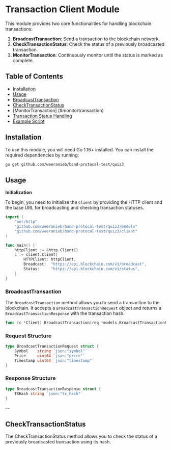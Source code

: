 # Transaction Client Module

This module provides two core functionalities for handling blockchain transactions:

1. **BroadcastTransaction**: Send a transaction to the blockchain network.
2. **CheckTransactionStatus**: Check the status of a previously broadcasted transaction.
3. **MonitorTransaction**: Continuously monitor until the status is marked as complete.

## Table of Contents

- [Installation](#installation)
- [Usage](#usage)
- [BroadcastTransaction](#broadcasttransaction)
- [CheckTransactionStatus](#checktransactionstatus)
- [MonitorTransaction] (#monitortransaction)
- [Transaction Status Handling](#transaction-status-handling)
- [Example Script](#example-script)

## Installation

To use this module, you will need Go 1.16+ installed. You can install the required dependencies by running:

```bash
go get github.com/weeranieb/band-protocal-test/quiz3

```

## Usage

**Initialization**

To begin, you need to initialize the `Client` by providing the HTTP client and the base URL for broadcasting and checking transaction statuses.

```go
import (
    "net/http"
    "github.com/weeranieb/band-protocal-test/quiz3/models"
    "github.com/weeranieb/band-protocal-test/quiz3/client"
)

func main() {
    httpClient := &http.Client{}
    c := client.Client{
        HTTPClient: httpClient,
        Broadcast:  "https://api.blockchain.com/v1/broadcast",
        Status:     "https://api.blockchain.com/v1/status",
    }
}
```

### BroadcastTransaction

The `BroadcastTransaction` method allows you to send a transaction to the blockchain. It accepts a `BroadcastTransactionRequest` object and returns a `BroadcastTransactionResponse` with the transaction hash.

```go
func (c *Client) BroadcastTransaction(req *models.BroadcastTransactionRequest) (*models.BroadcastTransactionResponse, error)
```

### Request Structure

```go
type BroadcastTransactionRequest struct {
	Symbol    string `json:"symbol"`
	Price     uint64 `json:"price"`
	Timestamp uint64 `json:"timestamp"`
}
```

### Response Structure

```go
type BroadcastTransactionResponse struct {
	TXHash string `json:"tx_hash"`
}
```

--

## CheckTransactionStatus

The CheckTransactionStatus method allows you to check the status of a previously broadcasted transaction using its hash.
